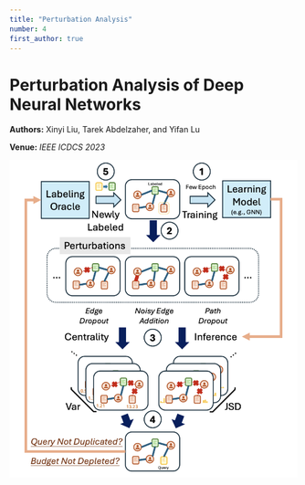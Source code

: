 ```yaml
---
title: "Perturbation Analysis"
number: 4
first_author: true
---
```


# Perturbation Analysis of Deep Neural Networks

**Authors:** Xinyi Liu, Tarek Abdelzaher, and Yifan Lu

**Venue:** *IEEE ICDCS 2023*

![Paper 4 Image](/images/papers/4.png) 